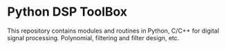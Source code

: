 # Python DSP ToolBox
This repository contains modules and routines in Python, C/C++ for digital signal processing. Polynomial, filtering and filter design, etc.
